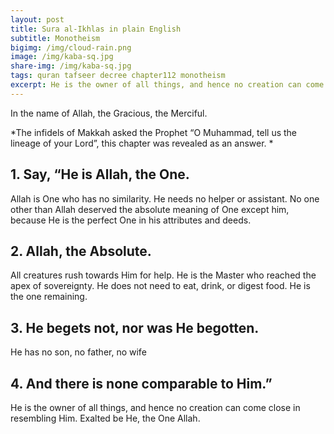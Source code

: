 ```yaml
---
layout: post
title: Sura al-Ikhlas in plain English
subtitle: Monotheism
bigimg: /img/cloud-rain.png
image: /img/kaba-sq.jpg
share-img: /img/kaba-sq.jpg
tags: quran tafseer decree chapter112 monotheism
excerpt: He is the owner of all things, and hence no creation can come close in resembling Him. Exalted be He, the One Allah. 
---
```

In the name of Allah, the Gracious, the Merciful.

*The infidels of Makkah asked the Prophet “O Muhammad, tell us the lineage of your Lord”, this chapter was revealed as an answer. *

## 1. Say, “He is Allah, the One.
Allah is One who has no similarity. He needs no helper or assistant. No one other than Allah deserved the absolute meaning of One except him, because He is the perfect One in his attributes and deeds.
## 2. Allah, the Absolute.
All creatures rush towards Him for help. He is the Master who reached the apex of sovereignty. He does not need to eat, drink, or digest food. He is the one remaining.
## 3. He begets not, nor was He begotten.
He has no son, no father, no wife
## 4. And there is none comparable to Him.”
He is the owner of all things, and hence no creation can come close in resembling Him. Exalted be He, the One Allah. 

